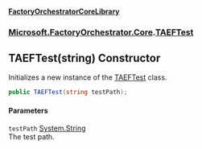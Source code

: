 #### [FactoryOrchestratorCoreLibrary](./FactoryOrchestratorCoreLibrary.md 'FactoryOrchestratorCoreLibrary')
### [Microsoft.FactoryOrchestrator.Core](./Microsoft-FactoryOrchestrator-Core.md 'Microsoft.FactoryOrchestrator.Core').[TAEFTest](./Microsoft-FactoryOrchestrator-Core-TAEFTest.md 'Microsoft.FactoryOrchestrator.Core.TAEFTest')
## TAEFTest(string) Constructor
Initializes a new instance of the [TAEFTest](./Microsoft-FactoryOrchestrator-Core-TAEFTest.md 'Microsoft.FactoryOrchestrator.Core.TAEFTest') class.  
```csharp
public TAEFTest(string testPath);
```
#### Parameters
<a name='Microsoft-FactoryOrchestrator-Core-TAEFTest-TAEFTest(string)-testPath'></a>
`testPath` [System.String](https://docs.microsoft.com/en-us/dotnet/api/System.String 'System.String')  
The test path.  
  
